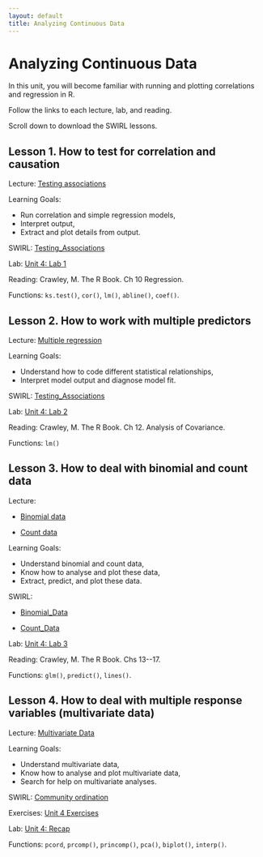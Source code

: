 ```yaml
---
layout: default
title: Analyzing Continuous Data
---
```


# Analyzing Continuous Data

In this unit, you will become familiar with running and plotting correlations and regression in R.

Follow the links to each lecture, lab, and reading.

Scroll down to download the SWIRL lessons.


## Lesson 1. How to test for correlation and causation

Lecture: [Testing associations](../unit4/testing-associations.html)

Learning Goals:
 - Run correlation and simple regression models,
 - Interpret output,
 - Extract and plot details from output.

SWIRL: [Testing_Associations](../unit4/swirl/Testing_Associations.html)

Lab: [Unit 4: Lab 1](../unit4/labs.html)

Reading: Crawley, M. The R Book. Ch 10 Regression.

Functions: `ks.test()`, `cor()`, `lm()`, `abline()`, `coef()`.


## Lesson 2. How to work with multiple predictors

Lecture: [Multiple regression](../unit4/multiple-regression.html)

Learning Goals:
 - Understand how to code different statistical relationships,
 - Interpret model output and diagnose model fit.

SWIRL: [Testing_Associations](../unit4/swirl/Testing_Associations.html)

Lab: [Unit 4: Lab 2](../unit4/labs.html)

Reading: Crawley, M. The R Book. Ch 12. Analysis of Covariance.

Functions: `lm()`


## Lesson 3. How to deal with binomial and count data

Lecture: 

 - [Binomial data](../unit4/binomial-data.html)
 
 - [Count data](../unit4/count-data.html)

Learning Goals:
 - Understand binomial and count data,
 - Know how to analyse and plot these data,
 - Extract, predict, and plot these data.

SWIRL: 

 - [Binomial_Data](../unit4/swirl/Binomial_Data.html)
 
 - [Count_Data](../unit4/swirl/Count_Data.html)
 
Lab: [Unit 4: Lab 3](../unit4/labs.html)

Reading: Crawley, M. The R Book. Chs 13--17.

Functions: `glm()`, `predict()`, `lines()`.


## Lesson 4. How to deal with multiple response variables (multivariate data)

Lecture: [Multivariate Data](../unit4/multivariate-data.html)

Learning Goals:
 - Understand multivariate data,
 - Know how to analyse and plot multivariate data,
 - Search for help on multivariate analyses.


SWIRL: [Community ordination](../unit4/swirl/Community_Ordination.html)

Exercises: [Unit 4 Exercises](../unit4/exercises.html)

Lab: [Unit 4: Recap](../unit4/labs.html)

Functions: `pcord`, `prcomp()`, `princomp()`, `pca()`, `biplot()`, `interp()`.
